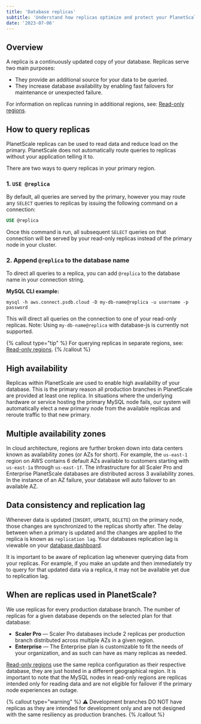 ```yaml
---
title: 'Database replicas'
subtitle: 'Understand how replicas optimize and protect your PlanetScale database.'
date: '2023-07-06'
---
```


## Overview

A replica is a continuously updated copy of your database. Replicas serve two main purposes:

- They provide an additional source for your data to be queried.
- They increase database availability by enabling fast failovers for maintenance or unexpected failure.

For information on replicas running in additional regions, see: [Read-only regions](/docs/concepts/read-only-regions).

## How to query replicas

PlanetScale replicas can be used to read data and reduce load on the primary. PlanetScale does not automatically route queries to replicas without your application
telling it to.

There are two ways to query replicas in your primary region.

### 1. `USE @replica`

By default, all queries are served by the primary, however you may route any `SELECT` queries to replicas by issuing the following command on a connection:

```sql
USE @replica
```

Once this command is run, all subsequent `SELECT` queries on that connection will be served by your read-only replicas instead of the primary node in your cluster.

### 2. Append `@replica` to the database name

To direct all queries to a replica, you can add `@replica` to the database name in your connection string.

**MySQL CLI example:**

```shell
mysql -h aws.connect.psdb.cloud -D my-db-name@replica -u username -p password
```

This will direct all queries on the connection to one of your read-only replicas. Note: Using `my-db-name@replica` with database-js is currently not supported.

{% callout type="tip" %}
For querying replicas in separate regions, see: [Read-only regions](/docs/concepts/read-only-regions).
{% /callout %}

## High availability

Replicas within PlanetScale are used to enable high availability of your database. This is the primary reason all production branches in PlanetScale are provided at least one replica. In situations where the underlying hardware or service hosting the primary MySQL node fails, our system will automatically elect a new primary node from the available replicas and reroute traffic to that new primary.

## Multiple availability zones

In cloud architecture, regions are further broken down into data centers known as availability zones (or AZs for short). For example, the `us-east-1` region on AWS contains 6 default AZs available to customers starting with `us-east-1a` through `us-east-1f`. The infrastructure for all Scaler Pro and Enterprise PlanetScale databases are distributed across 3 availability zones. In the instance of an AZ failure, your database will auto failover to an available AZ.

## Data consistency and replication lag

Whenever data is updated (`INSERT`, `UPDATE`, `DELETE`) on the primary node, those changes are synchronized to the replicas shortly after. The delay between when a primary is updated and the changes are applied to the replica is known as `replication lag`. Your databases replication lag is viewable on your [database dashboard](/docs/concepts/architecture#replication-lag-at-a-glance).

It is important to be aware of replication lag whenever querying data from your replicas. For example, if you make an update and then immediately try to query for that updated data via a replica, it may not be available yet due to replication lag.

## When are replicas used in PlanetScale?

We use replicas for every production database branch. The number of replicas for a given database depends on the selected plan for that database:

- **Scaler Pro** — Scaler Pro databases include 2 replicas per production branch distributed across multiple AZs in a given region.
- **Enterprise** — The Enterprise plan is customizable to fit the needs of your organization, and as such can have as many replicas as needed.

[Read-only regions](/docs/concepts/read-only-regions) use the same replica configuration as their respective database, they are just hosted in a different geographical region. It is important to note that the MySQL nodes in read-only regions are replicas intended only for reading data and are not eligible for failover if the primary node experiences an outage.

{% callout type="warning" %}
⚠️ Development branches DO NOT have replicas as they are intended for development only and are not designed with the same resiliency as production branches.
{% /callout %}
